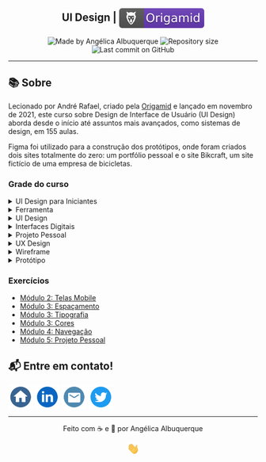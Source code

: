 <h2 align="center">
  UI Design | <img alt="badge origamid" align="center" src="https://raw.githubusercontent.com/angelicaalbuquerque/badges-and-icons/f96545c39b9ff34534ee166d78e4bcef00de3928/badges/origamid-white.svg">
</h2>

<p align="center">
<img alt="Made by Angélica Albuquerque" src="https://img.shields.io/badge/made%20by-Angélica Albuquerque-%20?color=aa8cf2">
<img alt="Repository size" src="https://img.shields.io/github/repo-size/angelicaalbuquerque/ui-design_origamid?color=aa8cf2">
<img alt="Last commit on GitHub" src="https://img.shields.io/github/last-commit/angelicaalbuquerque/ui-design_origamid?color=aa8cf2">
</p>

---

## 📚 Sobre

<p>
 Lecionado por André Rafael, criado pela <a href="https://www.origamid.com/curso/ui-design-para-iniciantes">Origamid</a> e lançado em novembro de 2021, este curso sobre Design de Interface de Usuário (UI Design) aborda desde o início até assuntos mais avançados, como sistemas de design, em 155 aulas.

Figma foi utilizado para a construção dos protótipos, onde foram criados dois sites totalmente do zero: um portfólio pessoal e o site Bikcraft, um site fictício de uma empresa de bicicletas.

### Grade do curso

<details>
  <summary>UI Design para Iniciantes</summary>

- Design
- UI Design
- UX Design
- Design e Desenho
</details>

<details>
  <summary>Ferramenta</summary>

- Figma
- Navegação
- Organização
- Tipografia
- Imagens
</details>

<details>
  <summary>UI Design</summary>

- Espaço
- Tipografia
- Cores
- Luz e Sombra
- Imagens
- Ícones
</details>

<details>
  <summary>Interfaces Digitais</summary>

- Navegação
- Listas
- Conteúdo
- Formulários
- Design Responsivo
- Sistema de Design
</details>

<details>
  <summary>Projeto Pessoal</summary>

- Portfólio pessoal criado do zero
</details>

<details>
  <summary>UX Design</summary>

- Briefing
- Pesquisa de Mercado
- Pesquisa de Usuários
- Heurísticas
</details>

<details>
  <summary>Wireframe</summary>

- Wireframe do projeto Bikcraft
</details>

<details>
  <summary>Protótipo</summary>

- Protótipo do projeto Bikcraft
</details>

### Exercícios

- [Módulo 2: Telas Mobile](https://www.figma.com/file/8lwH8yv9wX88rrYDDTVZvQ/0209-ferramenta-pratica?node-id=0%3A1)
- [Módulo 3: Espaçamento](https://www.figma.com/file/95b9ggcne2otrSpNB86mny/0302-espaco-pratica?node-id=0%3A1)
- [Módulo 3: Tipografia](https://www.figma.com/file/UbTPFTZTz0ADvQCCulCd9i/0306-tipografia-pratica?node-id=3%3A31)
- [Módulo 3: Cores](https://www.figma.com/file/oF8ggZTskAnDH1U8wfpEmz/0311-cores-pratica?node-id=203%3A77)
- [Módulo 4: Navegação](https://www.figma.com/file/QwHDpsBaUXCdnAwX0SYqdI/0403-navegacao-pratica?node-id=0%3A1)
- [Módulo 5: Projeto Pessoal](https://www.figma.com/file/nVKfQCk1AmPbsyWkCPTwsr/frontangie.dev---CV?node-id=8%3A624)

## 📬 Entre em contato!

<p align="left">
    <a href="https://www.frontangie.dev/" target="blank" style="text-decoration: none; color: unset;">
    <img align="center" src="https://raw.githubusercontent.com/angelicaalbuquerque/badges-and-icons/main/icons/circle/portfolio.svg" alt="frontangie.dev" height="50" width="50" />
  </a>
  <a href="https://linkedin.com/in/angelica-albuquerque/" target="blank" style="text-decoration: none; color: unset;">
    <img align="center" src="https://raw.githubusercontent.com/angelicaalbuquerque/badges-and-icons/main/icons/circle/linkedin.svg" alt="Linkedin" height="50" width="50" />
  </a>
  <a href="mailto:hi@frontangie.dev" target="blank" style="text-decoration: none;">
    <img align="center" src="https://raw.githubusercontent.com/angelicaalbuquerque/badges-and-icons/main/icons/circle/email.svg" alt="Email" height="50" width="50" />
  </a>
  <a href="https://twitter.com/frontangie" target="blank" style="text-decoration: none;">
    <img align="center" src="https://raw.githubusercontent.com/angelicaalbuquerque/badges-and-icons/main/icons/circle/twitter.svg" alt="Twitter" height="50" width="50" />
    </a>
</p>


---

<p align="center">
Feito com ☕ e 🖤 por Angélica Albuquerque
</p>

<p align="center">
<img src="https://raw.githubusercontent.com/angelicaalbuquerque/badges-and-icons/main/gif/hi.gif" width="25px"> 
</p>
